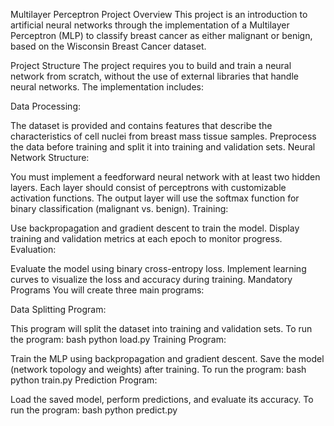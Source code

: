 Multilayer Perceptron Project
Overview
This project is an introduction to artificial neural networks through the implementation of a Multilayer Perceptron (MLP) to classify breast cancer as either malignant or benign, based on the Wisconsin Breast Cancer dataset.

Project Structure
The project requires you to build and train a neural network from scratch, without the use of external libraries that handle neural networks. The implementation includes:

Data Processing:

The dataset is provided and contains features that describe the characteristics of cell nuclei from breast mass tissue samples.
Preprocess the data before training and split it into training and validation sets.
Neural Network Structure:

You must implement a feedforward neural network with at least two hidden layers.
Each layer should consist of perceptrons with customizable activation functions.
The output layer will use the softmax function for binary classification (malignant vs. benign).
Training:

Use backpropagation and gradient descent to train the model.
Display training and validation metrics at each epoch to monitor progress.
Evaluation:

Evaluate the model using binary cross-entropy loss.
Implement learning curves to visualize the loss and accuracy during training.
Mandatory Programs
You will create three main programs:

Data Splitting Program:

This program will split the dataset into training and validation sets.
To run the program:
bash
python load.py
Training Program:

Train the MLP using backpropagation and gradient descent.
Save the model (network topology and weights) after training.
To run the program:
bash
python train.py
Prediction Program:

Load the saved model, perform predictions, and evaluate its accuracy.
To run the program:
bash
python predict.py
